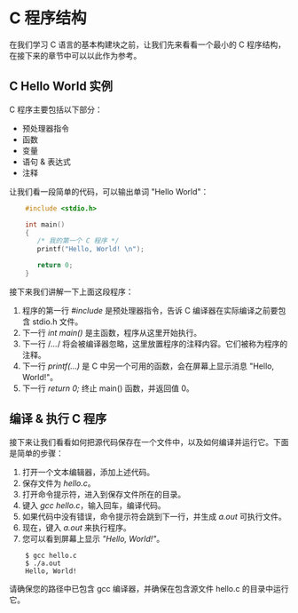 # C 程序结构

在我们学习 C 语言的基本构建块之前，让我们先来看看一个最小的 C 程序结构，在接下来的章节中可以以此作为参考。

## C Hello World 实例
C 程序主要包括以下部分：

* 预处理器指令
* 函数
* 变量
* 语句 & 表达式
* 注释

让我们看一段简单的代码，可以输出单词 "Hello World"：

```c
    #include <stdio.h>

    int main()
    {
       /* 我的第一个 C 程序 */
       printf("Hello, World! \n");

       return 0;
    }
```

接下来我们讲解一下上面这段程序：

1. 程序的第一行 _#include_ 是预处理器指令，告诉 C 编译器在实际编译之前要包含 stdio.h 文件。
2. 下一行 _int main()_ 是主函数，程序从这里开始执行。
3. 下一行 /*...*/ 将会被编译器忽略，这里放置程序的注释内容。它们被称为程序的注释。
4. 下一行 _printf(...)_ 是 C 中另一个可用的函数，会在屏幕上显示消息 "Hello, World!"。
5. 下一行 _return 0;_ 终止 main() 函数，并返回值 0。

## 编译 & 执行 C 程序
接下来让我们看看如何把源代码保存在一个文件中，以及如何编译并运行它。下面是简单的步骤：

1. 打开一个文本编辑器，添加上述代码。
2. 保存文件为 _hello.c_。
3. 打开命令提示符，进入到保存文件所在的目录。
4. 键入 _gcc hello.c_，输入回车，编译代码。
5. 如果代码中没有错误，命令提示符会跳到下一行，并生成 _a.out_ 可执行文件。
6. 现在，键入 _a.out_ 来执行程序。
7. 您可以看到屏幕上显示 _"Hello, World!"_。

```
    $ gcc hello.c
    $ ./a.out
    Hello, World!
```

请确保您的路径中已包含 gcc 编译器，并确保在包含源文件 hello.c 的目录中运行它。  
